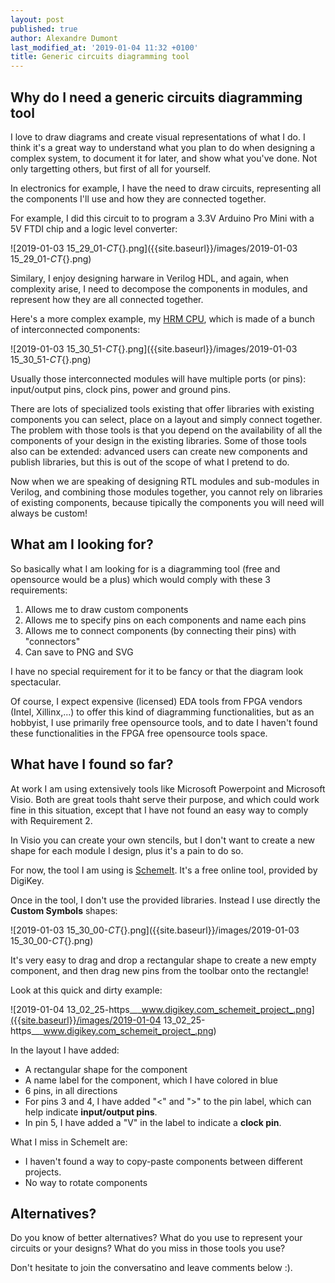 ```yaml
---
layout: post
published: true
author: Alexandre Dumont
last_modified_at: '2019-01-04 11:32 +0100'
title: Generic circuits diagramming tool
---
```

## Why do I need a generic circuits diagramming tool

I love to draw diagrams and create visual representations of what I do. I think it's a great way to understand what you plan to do when designing a complex system, to document it for later, and show what you've done. Not only targetting others, but first of all for yourself.

In electronics for example, I have the need to draw circuits, representing all the components I'll use and how they are connected together.

For example, I did this circuit to to program a 3.3V Arduino Pro Mini with a 5V FTDI chip and a logic level converter:

![2019-01-03 15_29_01-_CT_{}.png]({{site.baseurl}}/images/2019-01-03 15_29_01-_CT_{}.png)

Similary, I enjoy designing harware in Verilog HDL, and again, when complexity arise, I need to decompose the components in modules, and represent how they are all connected together.

Here's a more complex example, my [HRM CPU](https://github.com/adumont/hrm-cpu), which is made of a bunch of interconnected components:

![2019-01-03 15_30_51-_CT_{}.png]({{site.baseurl}}/images/2019-01-03 15_30_51-_CT_{}.png)

Usually those interconnected modules will have multiple ports (or pins): input/output pins, clock pins, power and ground pins.

There are lots of specialized tools existing that offer libraries with existing components you can select, place on a layout and simply connect together. The problem with those tools is that you depend on the availability of all the components of your design in the existing libraries. Some of those tools also  can be extended: advanced users can create new components and publish libraries, but this is out of the scope of what I pretend to do.

Now when we are speaking of designing RTL modules and sub-modules in Verilog, and combining those modules together, you cannot rely on libraries of existing components, because tipically the components you will need will always be custom!

## What am I looking for?

So basically what I am looking for is a diagramming tool (free and opensource would be a plus) which would comply with these 3 requirements:
1. Allows me to draw custom components
2. Allows me to specify pins on each components and name each pins
3. Allows me to connect components (by connecting their pins) with "connectors"
4. Can save to PNG and SVG

I have no special requirement for it to be fancy or that the diagram look spectacular.

Of course, I expect expensive (licensed) EDA tools from FPGA vendors (Intel, Xillinx,...) to offer this kind of diagramming functionalities, but as an hobbyist, I use primarily free opensource tools, and to date I haven't found these functionalities in the FPGA free opensource tools space.

## What have I found so far?

At work I am using extensively tools like Microsoft Powerpoint and Microsoft Visio. Both are great tools thaht serve their purpose, and which could work fine in this situation, except that I have not found an easy way to comply with Requirement 2. 

In Visio you can create your own stencils, but I don't want to create a new shape for each module I design, plus it's a pain to do so.

For now, the tool I am using is [SchemeIt](https://www.digikey.com/schemeit/). It's a free online tool, provided by DigiKey.

Once in the tool, I don't use the provided libraries. Instead I use directly the **Custom Symbols** shapes:

![2019-01-03 15_30_00-_CT_{}.png]({{site.baseurl}}/images/2019-01-03 15_30_00-_CT_{}.png)

It's very easy to drag and drop a rectangular shape to create a new empty component, and then drag new pins from the toolbar onto the rectangle!

Look at this quick and dirty example:

![2019-01-04 13_02_25-https___www.digikey.com_schemeit_project_.png]({{site.baseurl}}/images/2019-01-04 13_02_25-https___www.digikey.com_schemeit_project_.png)

In the layout I have added:
- A rectangular shape for the component
- A name label for the component, which I have colored in blue
- 6 pins, in all directions
- For pins 3 and 4, I have added "<" and ">" to the pin label, which can help indicate **input/output pins**.
- In pin 5, I have added a "V" in the label to indicate a **clock pin**.

What I miss in SchemeIt are:
- I haven't found a way to copy-paste components between different projects.
- No way to rotate components

## Alternatives?

Do you know of better alternatives?
What do you use to represent your circuits or your designs?
What do you miss in those tools you use?

Don't hesitate to join the conversatino and leave comments below :).